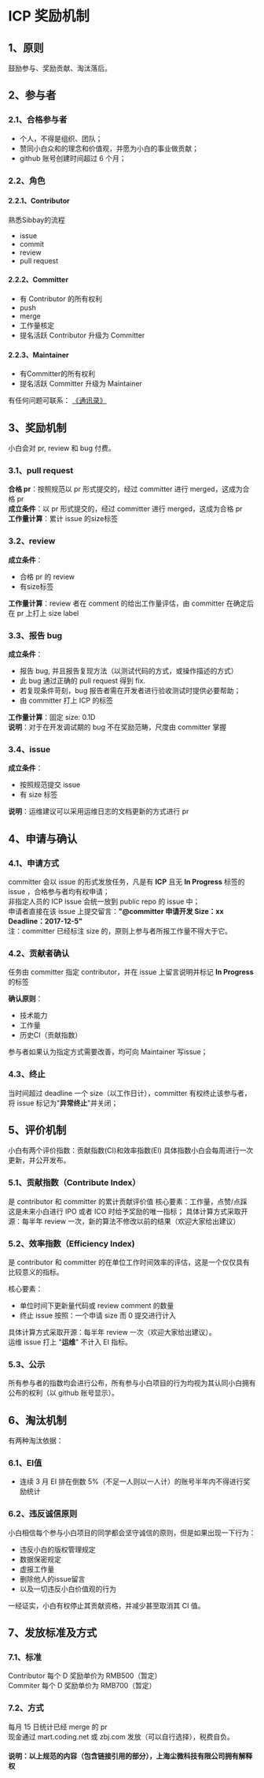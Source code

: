 # ICP 奖励机制

## 1、原则

鼓励参与、奖励贡献、淘汰落后。

## 2、参与者

### 2.1、合格参与者

- 个人，不得是组织、团队；
- 赞同小白众和的理念和价值观，并愿为小白的事业做贡献；
- github 账号创建时间超过 6 个月；

### 2.2、角色

#### 2.2.1、Contributor

熟悉Sibbay的流程

- issue
- commit
- review
- pull request

#### 2.2.2、Committer

- 有 Contributor 的所有权利
- push
- merge
- 工作量核定
- 提名活跃 Contributor 升级为 Committer

#### 2.2.3、Maintainer

- 有Committer的所有权利
- 提名活跃 Committer 升级为 Maintainer

有任何问题可联系： [《通讯录》](通讯录.md)

## 3、奖励机制

小白会对 pr, review 和 bug 付费。

### 3.1、pull request

**合格 pr**：按照规范以 pr 形式提交的，经过 committer 进行 merged，这成为合格 pr  
**成立条件**：以 pr 形式提交的，经过 committer 进行 merged，这成为合格 pr  
**工作量计算**：累计 issue 的size标签

### 3.2、review

**成立条件**：

- 合格 pr 的 review
- 有size标签

**工作量计算**：review 者在 comment 的给出工作量评估，由 committer 在确定后在 pr 上打上 size label

### 3.3、报告 bug

**成立条件**：

- 报告 bug, 并且报告复现方法（以测试代码的方式，或操作描述的方式）
- 此 bug 通过正确的 pull request 得到 fix.
- 若复现条件苛刻，bug 报告者需在开发者进行验收测试时提供必要帮助；
- 由 committer 打上 ICP 的标签

**工作量计算**：固定 size: 0.1D  
**说明**：对于在开发调试期的 bug 不在奖励范畴，尺度由 committer 掌握

### 3.4、issue

**成立条件**：

- 按照规范提交 issue
- 有 size 标签

**说明**：运维建议可以采用运维日志的文档更新的方式进行 pr

## 4、申请与确认

### 4.1、申请方式

committer 会以 issue 的形式发放任务，凡是有 **ICP** 且无 **In Progress** 标签的 issue ，合格参与者均有权申请；  
非指定人员的 ICP issue 会统一放到 public repo 的 issue 中；  
申请者直接在该 issue 上提交留言：**"@committer 申请开发 Size：xx Deadline：2017-12-5"**  
注：committer 已经标注 size 的，原则上参与者所报工作量不得大于它。

### 4.2、贡献者确认

任务由 committer 指定 contributor，并在 issue 上留言说明并标记 **In Progress** 的标签  

**确认原则**：

- 技术能力
- 工作量
- 历史CI（贡献指数）

参与者如果认为指定方式需要改善，均可向 Maintainer 写issue；

### 4.3、终止

当时间超过 deadline 一个 size（以工作日计），committer 有权终止该参与者，将 issue 标记为"**异常终止**"并关闭；

## 5、评价机制

小白有两个评价指数：贡献指数(CI)和效率指数(EI)
具体指数小白会每周进行一次更新，并公开发布。

### 5.1、贡献指数（Contribute Index）

是 contributor 和 committer 的累计贡献评价值
核心要素：工作量，点赞/点踩 
这是未来小白进行 IPO 或者 ICO 时给予奖励的唯一指标；
具体计算方式采取开源：每半年 review 一次，新的算法不修改以前的结果（欢迎大家给出建议）

### 5.2、效率指数（Efficiency Index)

是 contributor 和 committer 的在单位工作时间效率的评估，这是一个仅仅具有比较意义的指标。

核心要素：

- 单位时间下更新量代码或 review comment 的数量
- 终止 issue 按照：一个申请 size 而 0 提交进行计入

具体计算方式采取开源：每半年 review 一次（欢迎大家给出建议）。   
运维 issue 打上 "**运维**" 不计入 EI 指标。

### 5.3、公示

所有参与者的指数均会进行公布，所有参与小白项目的行为均视为其认同小白拥有公布的权利（以 github 账号显示）。

## 6、淘汰机制

有两种淘汰依据：

### 6.1、EI值

- 连续 3 月 EI 排在倒数 5%（不足一人则以一人计）的账号半年内不得进行奖励统计

### 6.2、违反诚信原则

小白相信每个参与小白项目的同学都会坚守诚信的原则，但是如果出现一下行为：

- 违反小白的版权管理规定
- 数据保密规定
- 虚报工作量
- 删除他人的issue留言
- 以及一切违反小白价值观的行为

一经证实，小白有权停止其贡献资格，并减少甚至取消其 CI 值。

## 7、发放标准及方式

### 7.1、标准

Contributor 每个 D 奖励单价为 RMB500（暂定）  
Commiter 每个 D 奖励单价为 RMB700（暂定）  

### 7.2、方式

每月 15 日统计已经 merge 的 pr  
现金通过 mart.coding.net 或 zbj.com 发放（可以自行选择），税费自负。

#### 说明：以上规范的内容（包含链接引用的部分），上海尘微科技有限公司拥有解释权